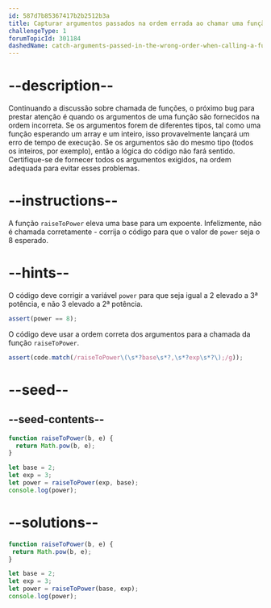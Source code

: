 ```yaml
---
id: 587d7b85367417b2b2512b3a
title: Capturar argumentos passados na ordem errada ao chamar uma função
challengeType: 1
forumTopicId: 301184
dashedName: catch-arguments-passed-in-the-wrong-order-when-calling-a-function
---
```


# --description--

Continuando a discussão sobre chamada de funções, o próximo bug para prestar atenção é quando os argumentos de uma função são fornecidos na ordem incorreta. Se os argumentos forem de diferentes tipos, tal como uma função esperando um array e um inteiro, isso provavelmente lançará um erro de tempo de execução. Se os argumentos são do mesmo tipo (todos os inteiros, por exemplo), então a lógica do código não fará sentido. Certifique-se de fornecer todos os argumentos exigidos, na ordem adequada para evitar esses problemas.

# --instructions--

A função `raiseToPower` eleva uma base para um expoente. Infelizmente, não é chamada corretamente - corrija o código para que o valor de `power` seja o 8 esperado.

# --hints--

O código deve corrigir a variável `power` para que seja igual a 2 elevado a 3ª potência, e não 3 elevado a 2ª potência.

```js
assert(power == 8);
```

O código deve usar a ordem correta dos argumentos para a chamada da função `raiseToPower`.

```js
assert(code.match(/raiseToPower\(\s*?base\s*?,\s*?exp\s*?\);/g));
```

# --seed--

## --seed-contents--

```js
function raiseToPower(b, e) {
  return Math.pow(b, e);
}

let base = 2;
let exp = 3;
let power = raiseToPower(exp, base);
console.log(power);
```

# --solutions--

```js
function raiseToPower(b, e) {
 return Math.pow(b, e);
}

let base = 2;
let exp = 3;
let power = raiseToPower(base, exp);
console.log(power);
```
